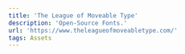 ```yaml
---
title: 'The League of Moveable Type'
description: 'Open-Source Fonts.'
url: 'https://www.theleagueofmoveabletype.com/'
tags: Assets
---
```

